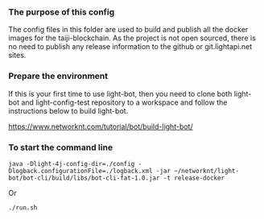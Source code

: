 ### The purpose of this config

The config files in this folder are used to build and publish all the docker images for the taiji-blockchain. As the project is not open sourced, there is no need to publish any release information to the github or git.lightapi.net sites.

### Prepare the environment

If this is your first time to use light-bot, then you need to clone both light-bot and light-config-test repository to a workspace and follow the instructions below to build light-bot.

https://www.networknt.com/tutorial/bot/build-light-bot/

### To start the command line

```
java -Dlight-4j-config-dir=./config -Dlogback.configurationFile=./logback.xml -jar ~/networknt/light-bot/bot-cli/build/libs/bot-cli-fat-1.0.jar -t release-docker
```

Or

```
./run.sh
```
